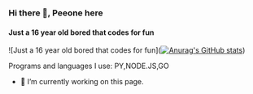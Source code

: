 ### Hi there 👋, Peeone here
#### Just a 16 year old bored that codes for fun
![Just a 16 year old bored that codes for fun]([![Anurag's GitHub stats](https://github-readme-stats.vercel.app/api?username=peeone)](https://github.com/anuraghazra/github-readme-stats))

Programs and languages I use: PY,NODE.JS,GO

- 🔭 I’m currently working on this page. 





